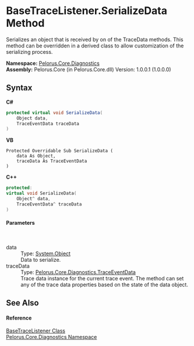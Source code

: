 # BaseTraceListener.SerializeData Method 
 

Serializes an object that is received by on of the TraceData methods. This method can be overridden in a derived class to allow customization of the serializing process.

**Namespace:**&nbsp;<a href="9C794B0B">Pelorus.Core.Diagnostics</a><br />**Assembly:**&nbsp;Pelorus.Core (in Pelorus.Core.dll) Version: 1.0.0.1 (1.0.0.0)

## Syntax

**C#**<br />
``` C#
protected virtual void SerializeData(
	Object data,
	TraceEventData traceData
)
```

**VB**<br />
``` VB
Protected Overridable Sub SerializeData ( 
	data As Object,
	traceData As TraceEventData
)
```

**C++**<br />
``` C++
protected:
virtual void SerializeData(
	Object^ data, 
	TraceEventData^ traceData
)
```


#### Parameters
&nbsp;<dl><dt>data</dt><dd>Type: <a href="http://msdn2.microsoft.com/en-us/library/e5kfa45b" target="_blank">System.Object</a><br />Data to serialize.</dd><dt>traceData</dt><dd>Type: <a href="707B7152">Pelorus.Core.Diagnostics.TraceEventData</a><br />Trace data instance for the current trace event. The method can set any of the trace data properties based on the state of the data object.</dd></dl>

## See Also


#### Reference
<a href="E94DFA3F">BaseTraceListener Class</a><br /><a href="9C794B0B">Pelorus.Core.Diagnostics Namespace</a><br />